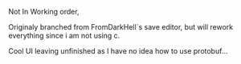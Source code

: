 Not In Working order, 

Originaly branched from FromDarkHell`s save editor, but will rework everything since i am not using c.

Cool UI leaving unfinished as I have no idea how to use protobuf...
